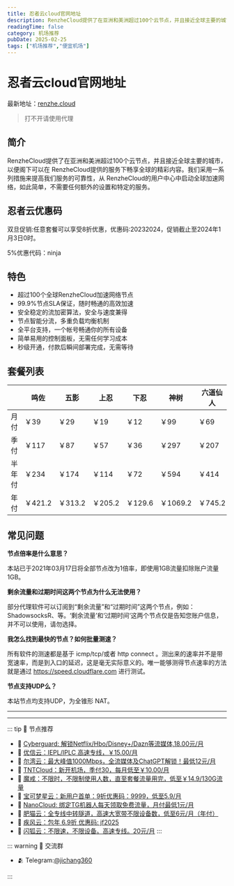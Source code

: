 ```yaml
---
title: 忍者云cloud官网地址
description: RenzheCloud提供了在亚洲和美洲超过100个云节点，并且接近全球主要的城市，以便阁下可以在 RenzheCloud提供的服务下畅享全球的精彩内容。我们采用一系列措施来提高我们服务的可靠性，从 RenzheCloud的用户中心中启动全球加速网络，如此简单，不需要任何额外的设置和特定的服务。
readingTime: false
category: 机场推荐
pubDate: 2025-02-25
tags: ["机场推荐","便宜机场"]
---
```


# 忍者云cloud官网地址

最新地址：[renzhe.cloud](https://a.suola.link/youxinyun)

> 打不开请使用代理

## 简介

RenzheCloud提供了在亚洲和美洲超过100个云节点，并且接近全球主要的城市，以便阁下可以在 RenzheCloud提供的服务下畅享全球的精彩内容。我们采用一系列措施来提高我们服务的可靠性，从 RenzheCloud的用户中心中启动全球加速网络，如此简单，不需要任何额外的设置和特定的服务。

## 忍者云优惠码

双旦促销:任意套餐可以享受8折优惠，优惠码:20232024，促销截止至2024年1月3日0时。

5%优惠代码：ninja

## 特色

* 超过100个全球RenzheCloud加速网络节点
* 99.9%节点SLA保证，随时畅通的高效加速
* 安全稳定的流加密算法，安全与速度兼得
* 节点智能分流，多重负载均衡机制
* 全平台支持，一个帐号畅通你的所有设备
* 简单易用的控制面板，无需任何学习成本
* 秒级开通，付款后瞬间部署完成，无需等待

## 套餐列表

||鸣佐|五影|上忍|下忍|神树|六道仙人|忍者联军|
|----|----|----|----|----|----|----|----|
|月付|￥39|￥29|￥19|￥12|￥99|￥69|￥69|
|季付|￥117|￥87|￥57|￥36|￥297|￥207|￥207|
|半年付|￥234|￥174|￥114|￥72|￥594|￥414|￥414|
|年付|￥421.2|￥313.2|￥205.2|￥129.6|￥1069.2|￥745.2|￥745.2|

## 常见问题

**节点倍率是什么意思？**

本站已于2021年03月17日将全部节点改为1倍率，即使用1GB流量扣除账户流量1GB。

**剩余流量和过期时间这两个节点为什么无法使用？**

部分代理软件可以订阅到“剩余流量”和“过期时间”这两个节点，例如：ShadowsocksR、等。‘剩余流量’和‘过期时间‘这两个节点仅是告知您账户信息，并不可以使用，请勿选择。

**我怎么找到最快的节点？如何批量测速？**

所有软件的测速都是基于 icmp/tcp/或者 http connect 。测出来的速率并不是带宽速率，而是到入口的延迟，这是毫无实际意义的。唯一能够测得节点速率的方法就是通过 https://speed.cloudflare.com 进行测试。

**节点支持UDP么？**

本站节点均支持UDP，为全锥形 NAT。


---------
---------

::: tip 🎉 节点推荐
- 🚀 [Cyberguard: 解锁Netflix/Hbo/Disney+/Dazn等流媒体,18.00元/月](https://www.cyberguard.best/#/register?code=XsreC0T5)<br>
- 🚀 [优信云：IEPL/IPLC 高速专线，￥15.00/月](https://www.优信云.com/#/register?code=JRtE5uIV)<br>
- 🚀 [尔湾云：最大峰值1000Mbps，全流媒体及ChatGPT解锁！最低12元/月](https://erwan6.net/auth/register?code=BoObCd)<br>
- 🚀 [TNTCloud：新开机场，季付30，每月低至￥10.00/月](https://haibing822.tntvipaff.cc/#/register?code=GtjJVgml)<br>
- 🚀 [魔戒：不限时，不限制使用人数，直至套餐流量用完，低至￥14.9/130G流量](https://mojie.app/#/register?code=sSdtPtLo)<br>
- 🚀 [宝可梦星云：新用户首单：9折优惠码：9999，低至5.9/月 ](https://love.521pokemon.com/register?code=56ERkkxp)<br>
- 🚀 [NanoCloud: 绑定TG机器人每天领取免费流量，月付最低1元/月](https://edu.uodoo.bid/auth/register?code=JMiOQDHf)<br>
- 🚀 [肥猫云：全专线中转隧道，高速大宽带不限设备数，低至6元/月（年付）](https://fchb1188.fcvipaff.cc/register?aff=X1vZd2wf)<br>
- 🚀 [疾风云：包年 6.9折 优惠码: jf2025](https://homes.tr25.cn?code=ReCm)<br>
- 🚀 [闪狐云：不限速，不限设备。高速专线。20元/月](https://inv02.ffaff.cc/register?aff=WQApz2pv)
:::

::: warning  💬 交流群

- 🫂 Telegram:[@jichang360](https://t.me/jichang360)

:::
